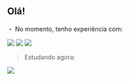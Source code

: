 ## Olá! 

・ No momento, tenho experiência com: 

 <img src="https://img.shields.io/badge/HTML5-E34F26?style=for-the-badge&logo=html5&logoColor=white">
 <img src="https://img.shields.io/badge/CSS3-1572B6?style=for-the-badge&logo=css3&logoColor=white">
 <img src="https://img.shields.io/badge/Python-14354C?style=for-the-badge&logo=python&logoColor=white">

> Estudando agora: 

 <img src="https://img.shields.io/badge/TypeScript-007ACC?style=for-the-badge&logo=typescript&logoColor=white">


